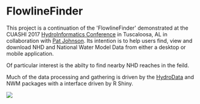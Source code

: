 # FlowlineFinder

This project is a continuation of the 'FlowlineFinder' demonstrated at the CUASHI 2017 [HydroInformatics Conference](https://www.cuahsi.org/uploads/pages/img/2017_Hydroinformatics_Program_-_Online_Version.pdf) in Tuscaloosa, AL in collaboration with [Pat Johnson](http://pjohns.github.io/pjohns). Its intention is to help users find, view and download NHD and National Water Model Data from either a desktop or mobile application. 

Of particular interest is the abilty to find nearby NHD reaches in the feild.  

Much of the data processing and gathering is driven by the [HydroData](http://mikejohnson51.github.io/HydroData/) and NWM packages with a interface driven by R Shiny.

![](https://github.com/mikejohnson51/FlowlineFinder/blob/master/img/hovering.gif)
